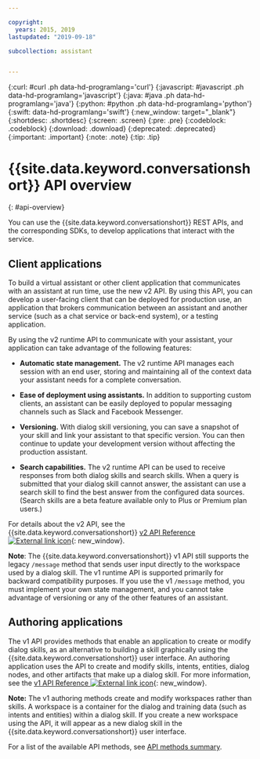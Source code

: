 ```yaml
---

copyright:
  years: 2015, 2019
lastupdated: "2019-09-18"

subcollection: assistant


---
```


{:curl: #curl .ph data-hd-programlang='curl'}
{:javascript: #javascript .ph data-hd-programlang='javascript'}
{:java: #java .ph data-hd-programlang='java'}
{:python: #python .ph data-hd-programlang='python'}
{:swift: data-hd-programlang='swift'}
{:new_window: target="_blank"}
{:shortdesc: .shortdesc}
{:screen: .screen}
{:pre: .pre}
{:codeblock: .codeblock}
{:download: .download}
{:deprecated: .deprecated}
{:important: .important}
{:note: .note}
{:tip: .tip}

# {{site.data.keyword.conversationshort}} API overview
{: #api-overview}

You can use the {{site.data.keyword.conversationshort}} REST APIs, and the corresponding SDKs, to develop applications that interact with the service.

## Client applications

To build a virtual assistant or other client application that communicates with an assistant at run time, use the new v2 API. By using this API, you can develop a user-facing client that can be deployed for production use, an application that brokers communication between an assistant and another service (such as a chat service or back-end system), or a testing application.

By using the v2 runtime API to communicate with your assistant, your application can take advantage of the following features:

- **Automatic state management.** The v2 runtime API manages each session with an end user, storing and maintaining all of the context data your assistant needs for a complete conversation.

- **Ease of deployment using assistants.** In addition to supporting custom clients, an assistant can be easily deployed to popular messaging channels such as Slack and Facebook Messenger.

- **Versioning.** With dialog skill versioning, you can save a snapshot of your skill and link your assistant to that specific version. You can then continue to update your development version without affecting the production assistant.

- **Search capabilities.** The v2 runtime API can be used to receive responses from both dialog skills and search skills. When a query is submitted that your dialog skill cannot answer, the assistant can use a search skill to find the best answer from the configured data sources. (Search skills are a beta feature available only to Plus or Premium plan users.)

For details about the v2 API, see the {{site.data.keyword.conversationshort}} [v2 API Reference ![External link icon](../../icons/launch-glyph.svg "External link icon")](https://{DomainName}/apidocs/assistant-v2){: new_window}.

**Note**: The {{site.data.keyword.conversationshort}} v1 API still supports the legacy `/message` method that sends user input directly to the workspace used by a dialog skill. The v1 runtime API is supported primarily for backward compatibility purposes. If you use the v1 `/message` method, you must implement your own state management, and you cannot take advantage of versioning or any of the other features of an assistant.

## Authoring applications

The v1 API provides methods that enable an application to create or modify dialog skills, as an alternative to building a skill graphically using the {{site.data.keyword.conversationshort}} user interface. An authoring application uses the API to create and modify skills, intents, entities, dialog nodes, and other artifacts that make up a dialog skill. For more information, see the [v1 API Reference ![External link icon](../../icons/launch-glyph.svg "External linkicon")](https://{DomainName}/apidocs/assistant-v1){: new_window}.

  **Note:** The v1 authoring methods create and modify workspaces rather than skills. A workspace is a container for the dialog and training data (such as intents and entities) within a dialog skill. If you create a new workspace using the API, it will appear as a new dialog skill in the {{site.data.keyword.conversationshort}} user interface.

For a list of the available API methods, see [API methods summary](/docs/services/assistant?topic=assistant-api-methods).
